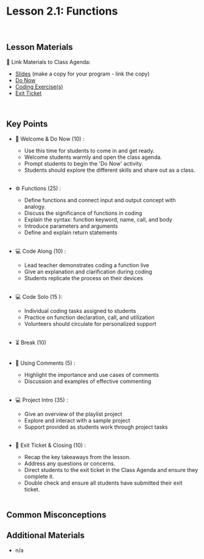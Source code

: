 # Lesson 2.1: Functions

<br>

## Lesson Materials

📖 Link Materials to Class Agenda:
- [Slides](https://docs.google.com/presentation/d/1rP2KTzprfl255bN3laK7UvmJZol8HVtBYMaGleWSZJE/edit?usp=sharing) (make a copy for your program - link the copy)
- [Do Now](https://popcode.org/?snapshot=89ecb318-7385-45a4-b42e-c55f093d7447)
- [Coding Exercise(s)](https://github.com/itscodenation/flw1-u2l1-23-24-student-exercises)
- [Exit Ticket](https://forms.gle/WiEWLsUGftBCyjkG9)

<br>

## Key Points

- 👋 Welcome & Do Now (10) :
  - Use this time for students to come in and get ready.
  - Welcome students warmly and open the class agenda.
  - Prompt students to begin the 'Do Now' activity.
  - Students should explore the different skills and share out as a class.<br><br>
  
- ⚙️ Functions (25) :
  - Define functions and connect input and output concept with analogy.
  - Discuss the significance of functions in coding
  - Explain the syntax: function keyword, name, call, and body
  - Introduce parameters and arguments
  - Define and explain return statements<br><br>

- 💻 Code Along (10) :
  - Lead teacher demonstrates coding a function live
  - Give an explanation and clarification during coding
  - Students replicate the process on their devices<br><br>

- 💻 Code Solo (15 ):
  - Individual coding tasks assigned to students
  - Practice on function declaration, call, and utilization
  - Volunteers should circulate for personalized support<br><br>

- ⏳ Break (10)<br><br>

- 💬 Using Comments (5) :
  - Highlight the importance and use cases of comments
  - Discussion and examples of effective commenting<br><br>

- 💻 Project Intro (35) :
  - Give an overview of the playlist project
  - Explore and interact with a sample project
  - Support provided as students work through project tasks<br><br>

- 👋 Exit Ticket & Closing (10) :
  - Recap the key takeaways from the lesson.
  - Address any questions or concerns.
  - Direct students to the exit ticket in the Class Agenda and ensure they complete it.
  - Double check and ensure all students have submitted their exit ticket.<br><br>
  

## Common Misconceptions


## Additional Materials
- n/a
